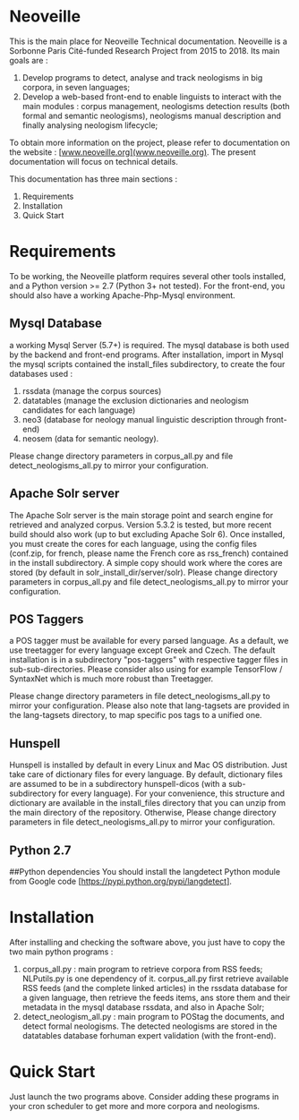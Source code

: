# Neoveille
 
This is the main place for Neoveille Technical documentation. 
Neoveille is a Sorbonne Paris Cité-funded  Research Project from 2015 to 2018. Its main goals are :

1. Develop programs to detect, analyse and track neologisms in big corpora, in seven languages;
2. Develop a web-based front-end to enable linguists to interact with the main modules : corpus management, neologisms detection results (both formal and semantic neologisms), neologisms manual description and finally analysing neologism lifecycle;

To obtain more information on the project, please refer to documentation on the website : [www.neoveille.org](www.neoveille.org). The present documentation will focus on technical details.

This documentation has three main sections :

1. Requirements
2. Installation
3. Quick Start


# Requirements
To be working, the Neoveille platform requires several other tools installed, and a Python version >= 2.7 (Python 3+ not tested). For the front-end, you should also have a working Apache-Php-Mysql environment.

## Mysql Database
a working Mysql Server (5.7+) is required. The mysql database is both used by the backend and front-end programs. After installation, import in Mysql the mysql scripts contained the install_files subdirectory, to create the four databases used : 

1. rssdata (manage the corpus sources)
2. datatables (manage the exclusion dictionaries and neologism candidates for each language)
3. neo3 (database for neology manual linguistic description through front-end)
4. neosem (data for semantic neology).

Please change directory parameters in corpus_all.py and file detect_neologisms_all.py to mirror your configuration.

## Apache Solr server
The Apache Solr server is the main storage point and search engine for retrieved and analyzed corpus. Version 5.3.2 is tested, but more recent build should also work (up to but excluding Apache Solr 6). Once installed, you must create the cores for each language, using the config files (conf.zip, for french, please name the French core as rss_french) contained in the install subdirectory. A simple copy should work where the cores are stored (by default in solr_install_dir/server/solr). Please change directory parameters in corpus_all.py and file detect_neologisms_all.py to mirror your configuration.

## POS Taggers
a POS tagger must be available for every parsed language. As a default, we use treetagger for every language except Greek and Czech. The default installation is in a subdirectory "pos-taggers" with respective tagger files in sub-sub-directories. Please consider also using for example TensorFlow / SyntaxNet which is much more robust than Treetagger. 

Please change directory parameters in file detect_neologisms_all.py to mirror your configuration.
Please also note that lang-tagsets are provided in the lang-tagsets directory, to map specific pos tags to a unified one.

## Hunspell
Hunspell is installed by default in every Linux and Mac OS distribution. Just take care of dictionary files for every language. By default, dictionary files are assumed to be in a subdirectory hunspell-dicos (with a sub-subdirectory for every language). For your convenience, this structure and dictionary are available in the install_files directory that you can unzip from the main directory of the repository. Otherwise, Please change directory parameters in file detect_neologisms_all.py to mirror your configuration.

## Python 2.7

##Python dependencies
You should install the langdetect Python module from Google code [https://pypi.python.org/pypi/langdetect].




# Installation
After installing and checking the software above, you just have to copy the two main python programs : 

1. corpus_all.py : main program to retrieve corpora from RSS feeds; NLPutils.py is one dependency of it. corpus_all.py first retrieve available RSS feeds (and the complete linked articles) in the rssdata database for a given language, then retrieve the feeds items, ans store them and their metadata in the mysql database rssdata, and also in Apache Solr;
2. detect_neologism_all.py : main program to POStag the documents, and detect formal neologisms. The detected neologisms are stored in the datatables database forhuman expert validation (with the front-end).


# Quick Start
Just launch the two programs above. Consider adding these programs in your cron scheduler to get more and more corpora and neologisms.
